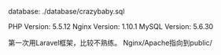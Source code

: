 database: ./database/crazybaby.sql

PHP Version: 5.5.12
Nginx Version: 1.10.1
MySQL Version: 5.6.30

第一次用Laravel框架，比较不熟练。
Nginx/Apache指向到public/

